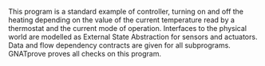 This program is a standard example of controller, turning on and off the
heating depending on the value of the current temperature read by a thermostat
and the current mode of operation. Interfaces to the physical world are
modelled as External State Abstraction for sensors and actuators. Data and flow
dependency contracts are given for all subprograms. GNATprove proves all checks
on this program.
